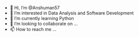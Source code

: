 - 👋 Hi, I’m @Anshuman57
- 👀 I’m interested in Data Analysis and Software Development
- 🌱 I’m currently learning Python 
- 💞️ I’m looking to collaborate on ...
- 📫 How to reach me ...

<!---
Ansuman08illy/Ansuman08illy is a ✨ special ✨ repository because its `README.md` (this file) appears on your GitHub profile.
You can click the Preview link to take a look at your changes.
--->
